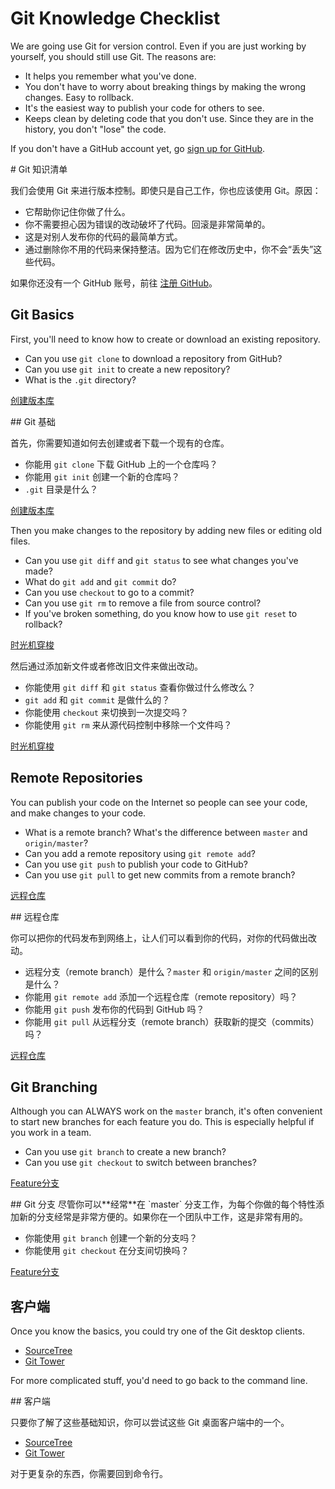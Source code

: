 # Git Knowledge Checklist

We are going use Git for version control. Even if you are just working by yourself, you should still use Git. The reasons are:

+ It helps you remember what you've done.
+ You don't have to worry about breaking things by making the wrong changes. Easy to rollback.
+ It's the easiest way to publish your code for others to see.
+ Keeps clean by deleting code that you don't use. Since they are in the history, you don't "lose" the code.

If you don't have a GitHub account yet, go [sign up for GitHub](https://github.com/join).

<cn>
# Git 知识清单

我们会使用 Git 来进行版本控制。即使只是自己工作，你也应该使用 Git。原因：  

+ 它帮助你记住你做了什么。
+ 你不需要担心因为错误的改动破坏了代码。回滚是非常简单的。
+ 这是对别人发布你的代码的最简单方式。
+ 通过删除你不用的代码来保持整洁。因为它们在修改历史中，你不会“丢失”这些代码。

如果你还没有一个 GitHub 账号，前往 [注册 GitHub](https://github.com/join)。
</cn>

## Git Basics

First, you'll need to know how to create or download an existing repository.

+ Can you use `git clone` to download a repository from GitHub?
+ Can you use `git init` to create a new repository?
+ What is the `.git` directory?

[创建版本库](http://www.liaoxuefeng.com/wiki/0013739516305929606dd18361248578c67b8067c8c017b000/0013743256916071d599b3aed534aaab22a0db6c4e07fd0000)

<cn>
## Git 基础

首先，你需要知道如何去创建或者下载一个现有的仓库。

+ 你能用 `git clone` 下载 GitHub 上的一个仓库吗？
+ 你能用 `git init` 创建一个新的仓库吗？
+ `.git` 目录是什么？

[创建版本库](http://www.liaoxuefeng.com/wiki/0013739516305929606dd18361248578c67b8067c8c017b000/0013743256916071d599b3aed534aaab22a0db6c4e07fd0000)
</cn>

Then you make changes to the repository by adding new files or editing old files.

+ Can you use `git diff` and `git status` to see what changes you've made?
+ What do `git add` and `git commit` do?
+ Can you use `checkout` to go to a commit?
+ Can you use `git rm` to remove a file from source control?
+ If you've broken something, do you know how to use `git reset` to rollback?

[时光机穿梭](http://www.liaoxuefeng.com/wiki/0013739516305929606dd18361248578c67b8067c8c017b000/0013743858312764dca7ad6d0754f76aa562e3789478044000)

<cn>
然后通过添加新文件或者修改旧文件来做出改动。

+ 你能使用 `git diff` 和 `git status` 查看你做过什么修改么？
+ `git add` 和 `git commit` 是做什么的？
+ 你能使用 `checkout` 来切换到一次提交吗？
+ 你能使用 `git rm` 来从源代码控制中移除一个文件吗？

[时光机穿梭](http://www.liaoxuefeng.com/wiki/0013739516305929606dd18361248578c67b8067c8c017b000/0013743858312764dca7ad6d0754f76aa562e3789478044000)
</cn>

## Remote Repositories

You can publish your code on the Internet so people can see your code, and make changes to your code.

+ What is a remote branch? What's the difference between `master` and `origin/master`?
+ Can you add a remote repository using `git remote add`?
+ Can you use `git push` to publish your code to GitHub?
+ Can you use `git pull` to get new commits from a remote branch?

[远程仓库](http://www.liaoxuefeng.com/wiki/0013739516305929606dd18361248578c67b8067c8c017b000/001374385852170d9c7adf13c30429b9660d0eb689dd43a000)

<cn>
## 远程仓库

你可以把你的代码发布到网络上，让人们可以看到你的代码，对你的代码做出改动。

+ 远程分支（remote branch）是什么？`master` 和 `origin/master` 之间的区别是什么？
+ 你能用 `git remote add` 添加一个远程仓库（remote repository）吗？
+ 你能用 `git push` 发布你的代码到 GitHub 吗？
+ 你能用 `git pull` 从远程分支（remote branch）获取新的提交（commits）吗？

[远程仓库](http://www.liaoxuefeng.com/wiki/0013739516305929606dd18361248578c67b8067c8c017b000/001374385852170d9c7adf13c30429b9660d0eb689dd43a000)
</cn>

## Git Branching

Although you can ALWAYS work on the `master` branch, it's often convenient to start new branches for each feature you do. This is especially helpful if you work in a team.

+ Can you use `git branch` to create a new branch?
+ Can you use `git checkout` to switch between branches?

[Feature分支](http://www.liaoxuefeng.com/wiki/0013739516305929606dd18361248578c67b8067c8c017b000/001376026233004c47f22a16d1f4fa289ce45f14bbc8f11000)

<cn>
## Git 分支
尽管你可以**经常**在 `master` 分支工作，为每个你做的每个特性添加新的分支经常是非常方便的。如果你在一个团队中工作，这是非常有用的。

+ 你能使用 `git branch` 创建一个新的分支吗？
+ 你能使用 `git checkout` 在分支间切换吗？

[Feature分支](http://www.liaoxuefeng.com/wiki/0013739516305929606dd18361248578c67b8067c8c017b000/001376026233004c47f22a16d1f4fa289ce45f14bbc8f11000)
</cn>

## 客户端

Once you know the basics, you could try one of the Git desktop clients.

+ [SourceTree](https://www.sourcetreeapp.com/)
+ [Git Tower](http://www.git-tower.com/)

For more complicated stuff, you'd need to go back to the command line.

<cn>
## 客户端

只要你了解了这些基础知识，你可以尝试这些 Git 桌面客户端中的一个。

+ [SourceTree](https://www.sourcetreeapp.com/)
+ [Git Tower](http://www.git-tower.com/)

对于更复杂的东西，你需要回到命令行。
</cn>